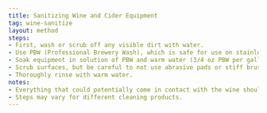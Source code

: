 ```yaml
---
title: Sanitizing Wine and Cider Equipment
tag: wine-sanitize
layout: method
steps:
- First, wash or scrub off any visible dirt with water.
- Use PBW (Professional Brewery Wash), which is safe for use on stainless steel, glass, and plastic.
- Soak equipment in solution of PBW and warm water (3/4 oz PBW per gallon water) for 30 minutes, or longer for tough jobs.
- Scrub surfaces, but be careful to not use abrasive pads or stiff brushes on plastic. For plastic, use a microfiber dishcloth.
- Thoroughly rinse with warm water.
notes:
- Everything that could potentially come in contact with the wine should be sanitized, including fermentors, bottles, wine thief, stirring equipment, bungs, airlocks, hydrometer, etc.
- Steps may vary for different cleaning products.
---
```

